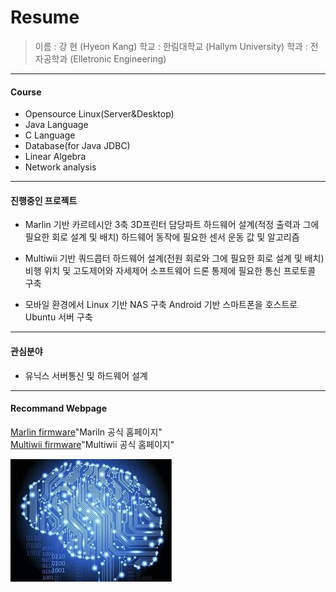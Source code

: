  Resume
===========

> 이름 : 강 현 (Hyeon Kang)
> 학교 : 한림대학교 (Hallym University)
> 학과 : 전자공학과 (Elletronic Engineering)
- - -

#### Course
* Opensource Linux(Server&Desktop)
* Java Language
* C Language
* Database(for Java JDBC)
* Linear Algebra
* Network analysis  
- - -

#### 진행중인 프로젝트
* Marlin 기반 카르테시안 3축 3D프린터
 담당파트
 하드웨어 설계(적정 출력과 그에 필요한 회로 설계 및 배치)
 하드웨어 동작에 필요한 센서 운동 값 및 알고리즘
  
* Multiwii 기반 쿼드콥터
 하드웨어 설계(전원 회로와 그에 필요한 회로 설계 및 배치)
 비행 위치 및 고도제어와 자세제어 소프트웨어
 드론 통제에 필요한 통신 프로토콜 구축
 
* 모바일 환경에서 Linux 기반 NAS 구축
 Android 기반 스마트폰을 호스트로 Ubuntu 서버 구축
- - -

#### 관심분야
 * 유닉스 서버통신 및 하드웨어 설계
- - -

#### Recommand Webpage
[Marlin firmware](http://marlinfw.org/)"Mariln 공식 홈페이지"  
[Multiwii firmware](http://www.multiwii.com/)"Multiwii 공식 홈페이지"  

![Alt text](/aaa.jpg)

